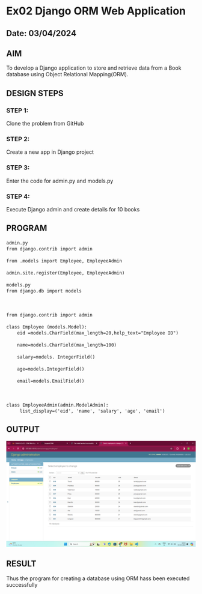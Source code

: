 # Ex02 Django ORM Web Application
## Date: 03/04/2024

## AIM
To develop a Django application to store and retrieve data from a Book database using Object Relational Mapping(ORM).

## DESIGN STEPS

### STEP 1:
Clone the problem from GitHub

### STEP 2:
Create a new app in Django project

### STEP 3:
Enter the code for admin.py and models.py

### STEP 4:
Execute Django admin and create details for 10 books

## PROGRAM



```
admin.py
from django.contrib import admin

from .models import Employee, EmployeeAdmin

admin.site.register(Employee, EmployeeAdmin)

models.py
from django.db import models



from django.contrib import admin

class Employee (models.Model):
    eid =models.CharField(max_length=20,help_text="Employee ID")

    name=models.CharField(max_length=100)

    salary=models. IntegerField()

    age=models.IntegerField()

    email=models.EmailField()



class EmployeeAdmin(admin.ModelAdmin):
     list_display=('eid', 'name', 'salary', 'age', 'email')

```

## OUTPUT
![Alt text](<screenshot (275).png>)


## RESULT
Thus the program for creating a database using ORM hass been executed successfully
